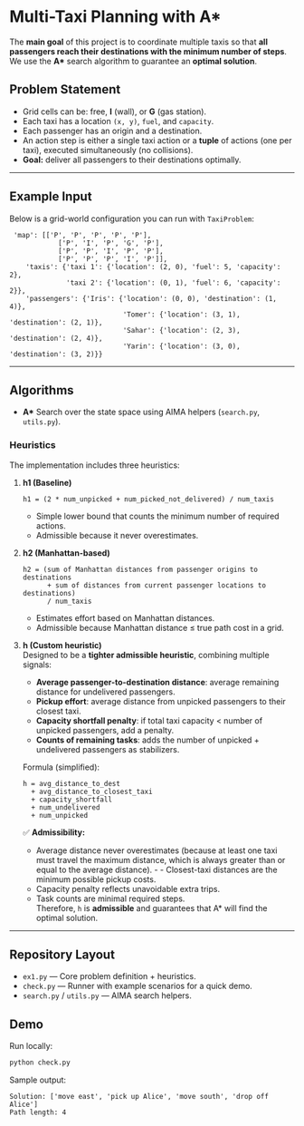 # Multi-Taxi Planning with A*

The **main goal** of this project is to coordinate multiple taxis so that **all passengers reach their destinations with the minimum number of steps**.  
We use the **A\*** search algorithm to guarantee an **optimal solution**.

## Problem Statement
- Grid cells can be: free, **I** (wall), or **G** (gas station).
- Each taxi has a location `(x, y)`, `fuel`, and `capacity`.
- Each passenger has an origin and a destination.
- An action step is either a single taxi action or a **tuple** of actions (one per taxi), executed simultaneously (no collisions).
- **Goal:** deliver all passengers to their destinations optimally.

---

## Example Input
Below is a grid-world configuration you can run with `TaxiProblem`:

     'map': [['P', 'P', 'P', 'P', 'P'],
                ['P', 'I', 'P', 'G', 'P'],
                ['P', 'P', 'I', 'P', 'P'],
                ['P', 'P', 'P', 'I', 'P']],
        'taxis': {'taxi 1': {'location': (2, 0), 'fuel': 5, 'capacity': 2},
                  'taxi 2': {'location': (0, 1), 'fuel': 6, 'capacity': 2}},
        'passengers': {'Iris': {'location': (0, 0), 'destination': (1, 4)},
                                'Tomer': {'location': (3, 1), 'destination': (2, 1)},
                                'Sahar': {'location': (2, 3), 'destination': (2, 4)},
                                'Yarin': {'location': (3, 0), 'destination': (3, 2)}}

---

## Algorithms
- **A\*** Search over the state space using AIMA helpers (`search.py`, `utils.py`).

### Heuristics
The implementation includes three heuristics:

1. **h1 (Baseline)**  
   ```
   h1 = (2 * num_unpicked + num_picked_not_delivered) / num_taxis
   ```
   - Simple lower bound that counts the minimum number of required actions.  
   - Admissible because it never overestimates.

2. **h2 (Manhattan-based)**  
   ```
   h2 = (sum of Manhattan distances from passenger origins to destinations
         + sum of distances from current passenger locations to destinations)
         / num_taxis
   ```
   - Estimates effort based on Manhattan distances.  
   - Admissible because Manhattan distance ≤ true path cost in a grid.

3. **h (Custom heuristic)**  
   Designed to be a **tighter admissible heuristic**, combining multiple signals:  
   - **Average passenger-to-destination distance**: average remaining distance for undelivered passengers.  
   - **Pickup effort**: average distance from unpicked passengers to their closest taxi.  
   - **Capacity shortfall penalty**: if total taxi capacity < number of unpicked passengers, add a penalty.  
   - **Counts of remaining tasks**: adds the number of unpicked + undelivered passengers as stabilizers.

   Formula (simplified):  
   ```
   h = avg_distance_to_dest
     + avg_distance_to_closest_taxi
     + capacity_shortfall
     + num_undelivered
     + num_unpicked
   ```

   ✅ **Admissibility:**  
   - Average distance never overestimates (because at least one taxi must travel the maximum distance, which is always greater than or equal to the average distance).   -      - Closest-taxi distances are the minimum possible pickup costs.  
   - Capacity penalty reflects unavoidable extra trips.  
   - Task counts are minimal required steps.  
   Therefore, `h` is **admissible** and guarantees that A* will find the optimal solution.

---

## Repository Layout
- `ex1.py` — Core problem definition + heuristics.
- `check.py` — Runner with example scenarios for a quick demo.
- `search.py` / `utils.py` — AIMA search helpers.

## Demo
Run locally:
```bash
python check.py
```

Sample output:
```
Solution: ['move east', 'pick up Alice', 'move south', 'drop off Alice']
Path length: 4
```
